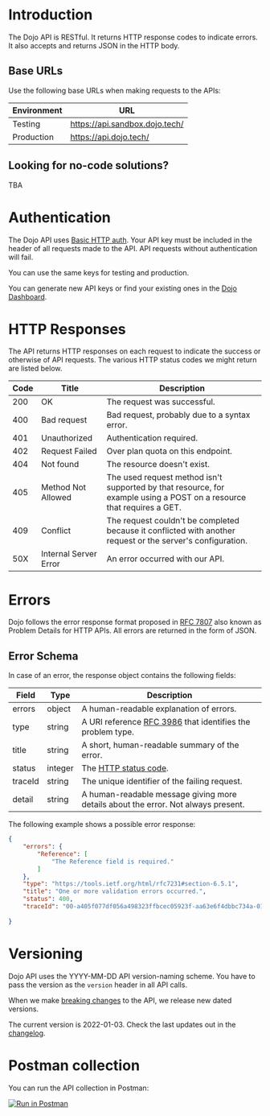 # Introduction

The Dojo API is RESTful. It returns HTTP response codes to indicate errors. It also
accepts and returns JSON in the HTTP body.

## Base URLs

Use the following base URLs when making requests to the APIs:

| Environment  | URL |
|---------|----------------|
|Testing| https://api.sandbox.dojo.tech/ |
|Production|  https://api.dojo.tech/ |

## Looking for no-code solutions?

TBA

# Authentication

The Dojo API uses [Basic HTTP auth](https://en.wikipedia.org/wiki/Basic_access_authentication). Your API key must be included in the header of all requests made to the API. API requests without authentication will fail.

You can use the same keys for testing and production.

You can generate new API keys or find your existing ones in the [Dojo Dashboard](https://account.dojo.tech/login?redirectTo=%2Ftransactions).

<SecurityDefinitions />

# HTTP Responses

The API returns HTTP responses on each request to indicate the success or otherwise of API requests. The various HTTP status codes we might return are listed below.

| Code  | Title | Description |
|---------|----------------|----------------|
|200| OK | The request was successful. |
|400| Bad request | Bad request, probably due to a syntax error. |
|401| Unauthorized | Authentication required. |
|402| Request Failed | Over plan quota on this endpoint. |
|404| Not found | The resource doesn't exist. |
|405| Method Not Allowed| The used request method isn't supported by that resource, for example using a POST on a resource that requires a GET.
|409| Conflict | The request couldn't be completed because it conflicted with another request or the server's configuration. |
|50X| Internal Server Error | An error occurred with our API.|

# Errors

Dojo follows the error response format proposed in [RFC 7807](https://tools.ietf.org/html/rfc7807) also known as Problem Details for HTTP APIs. All errors are returned in the form of JSON.

## Error Schema

In case of an error, the response object contains the following fields:

| Field | Type|  Description |
|---------|----------------|---------------|
|errors| object | A human-readable explanation of errors.|
|type| string | A URI reference [RFC 3986](https://datatracker.ietf.org/doc/html/rfc3986) that identifies the problem type.|
|title| string| A short, human-readable summary of the error. |
|status| integer  | The [HTTP status code](#section/HTTP-Responses). |
|traceId| string | The unique identifier of the failing request.|
|detail| string | A human-readable message giving more details about the error. Not always present.|

The following example shows a possible error response:

``` json
{
    "errors": {
        "Reference": [
            "The Reference field is required."
        ]
    },
    "type": "https://tools.ietf.org/html/rfc7231#section-6.5.1",
    "title": "One or more validation errors occurred.",
    "status": 400,
    "traceId": "00-a405f077df056a498323ffbcec05923f-aa63e6f4dbbc734a-01",
    
}
```

# Versioning

Dojo API uses the YYYY-MM-DD API version-naming scheme. You have to pass the version as the `version` header in all API calls.

When we make [breaking changes](../development-resources/versioning-overview/#breaking-changes) to the API, we release new dated versions.

The current version is 2022-01-03. Check the last updates out in the [changelog](../development-resources/versioning-overview/#changelog).

# Postman collection

You can run the API collection in Postman:

[![Run in Postman](https://run.pstmn.io/button.svg)](https://app.getpostman.com/run-collection/16735701-7fe64908-9da4-4c17-b78d-80a1f41b4295?action=collection%2Ffork&collection-url=entityId%3D16735701-7fe64908-9da4-4c17-b78d-80a1f41b4295%26entityType%3Dcollection%26workspaceId%3Dfdd152df-0154-428c-aeb4-1b90e46b8523)